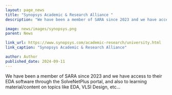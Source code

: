 ```yaml
---
layout: page_news
title: "Synopsys Academic & Research Alliance "
description: "We have been a member of SARA since 2023 and we have access to their EDA software through the SolveNetPlus portal, and also to learning material/content on topics like EDA, VLSI Design, etc."

image: news/images/synopsys.png
parent: News

link_url: https://www.synopsys.com/academic-research/university.html
link_caption: "Synopsys Academic & Research Alliance"

author: Author
published_date: 2024-09-11
---
```


We have been a member of SARA since 2023 and we have access to their EDA software through the SolveNetPlus portal, and also to learning material/content on topics like EDA, VLSI Design, etc...
